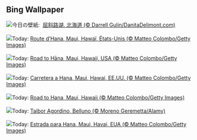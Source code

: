 ## Bing Wallpaper
![](https://www.bing.com/th?id=OHR.HokkaidoSwans_JA-JP3605792409_UHD.jpg&w=1000)今日の壁紙: &nbsp;[屈斜路湖, 北海道 (© Darrell Gulin/DanitaDelimont.com)](https://www.bing.com/th?id=OHR.HokkaidoSwans_JA-JP3605792409_UHD.jpg)
<br><br/>
![](https://www.bing.com/th?id=OHR.HanaHighway_FR-FR2322911528_UHD.jpg&w=1000)Today: [Route d’Hana, Maui, Hawaï, États-Unis (© Matteo Colombo/Getty Images)](https://www.bing.com/th?id=OHR.HanaHighway_FR-FR2322911528_UHD.jpg)
<br><br/>
![](https://www.bing.com/th?id=OHR.HanaHighway_DE-DE3152977646_UHD.jpg&w=1000)Today: [Road to Hāna, Maui, Hawaii, USA (© Matteo Colombo/Getty Images)](https://www.bing.com/th?id=OHR.HanaHighway_DE-DE3152977646_UHD.jpg)
<br><br/>
![](https://www.bing.com/th?id=OHR.HanaHighway_ES-ES1267688219_UHD.jpg&w=1000)Today: [Carretera a Hana, Maui, Hawai, EE.UU. (© Matteo Colombo/Getty Images)](https://www.bing.com/th?id=OHR.HanaHighway_ES-ES1267688219_UHD.jpg)
<br><br/>
![](https://www.bing.com/th?id=OHR.HanaHighway_EN-GB1532378824_UHD.jpg&w=1000)Today: [Road to Hana, Maui, Hawaii (© Matteo Colombo/Getty Images)](https://www.bing.com/th?id=OHR.HanaHighway_EN-GB1532378824_UHD.jpg)
<br><br/>
![](https://www.bing.com/th?id=OHR.SanLucanoValley_IT-IT3035454153_UHD.jpg&w=1000)Today: [Taibor Agordino, Belluno (© Moreno Geremetta/Alamy)](https://www.bing.com/th?id=OHR.SanLucanoValley_IT-IT3035454153_UHD.jpg)
<br><br/>
![](https://www.bing.com/th?id=OHR.HanaHighway_PT-BR9575647146_UHD.jpg&w=1000)Today: [Estrada para Hana, Maui, Havai, EUA (© Matteo Colombo/Getty Images)](https://www.bing.com/th?id=OHR.HanaHighway_PT-BR9575647146_UHD.jpg)
<br><br/>
